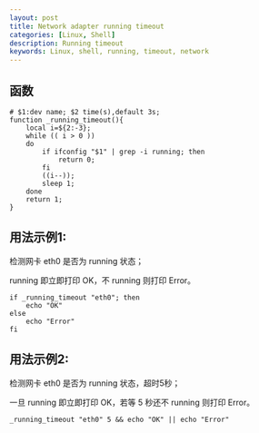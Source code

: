 ```yaml
---
layout: post
title: Network adapter running timeout
categories: [Linux, Shell]
description: Running timeout
keywords: Linux, shell, running, timeout, network
---
```


## 函数

```shell
# $1:dev name; $2 time(s),default 3s;
function _running_timeout(){
	local i=${2:-3};
	while (( i > 0 ))
	do
	    if ifconfig "$1" | grep -i running; then
	        return 0;
	    fi
	    ((i--));
	    sleep 1;
	done
	return 1;
}
```

## 用法示例1:

检测网卡 eth0 是否为 running 状态；

running 即立即打印 OK，不 running 则打印 Error。

```shell
if _running_timeout "eth0"; then
	echo "OK"
else
	echo "Error"
fi
```

## 用法示例2:

检测网卡 eth0 是否为 running 状态，超时5秒；

一旦 running 即立即打印 OK，若等 5 秒还不 running 则打印 Error。

```shell
_running_timeout "eth0" 5 && echo "OK" || echo "Error"
```


